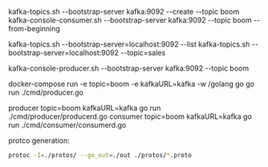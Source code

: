 kafka-topics.sh --bootstrap-server kafka:9092 --create --topic boom
kafka-console-consumer.sh --bootstrap-server kafka:9092 --topic boom --from-beginning

kafka-topics.sh --bootstrap-server=localhost:9092 --list
kafka-topics.sh --bootstrap-server=localhost:9092 --topic=sales

kafka-console-producer.sh --bootstrap-server kafka:9092 --topic boom

docker-compose run -e topic=boom -e kafkaURL=kafka -w /golang go go run ./cmd/producer.go



producer
topic=boom kafkaURL=kafka go run ./cmd/producer/producerd.go
consumer
topic=boom kafkaURL=kafka go run ./cmd/consumer/consumerd.go


protco generation:
```bash
protoc -I=./protos/ --go_out=./out ./protos/*.proto
```